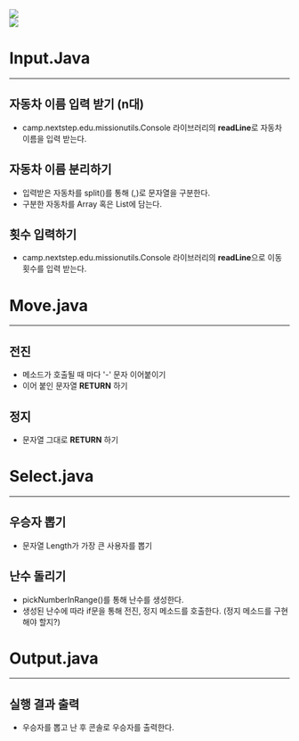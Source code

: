 <img src="https://capsule-render.vercel.app/api?type=Rounded&color=auto&height=200&section=header&text=구현 기능 목록&fontSize=65&fontColor=EAEAEA" />
<div align="left">
	<img src="https://img.shields.io/badge/Java-007396?style=flat&logo=Java&logoColor=white" />
</div>

# Input.Java
- - -

## 자동차 이름 입력 받기 (n대)
+ camp.nextstep.edu.missionutils.Console 라이브러리의 **readLine**로 자동차 이름을 입력 받는다.

## 자동차 이름 분리하기
+ 입력받은 자동차를 split()를 통해 (,)로 문자열을 구분한다.
+ 구분한 자동차를 Array 혹은 List에 담는다.
    
## 횟수 입력하기
+ camp.nextstep.edu.missionutils.Console 라이브러리의 **readLine**으로 이동 횟수를 입력 받는다.  

# Move.java
- - -

## 전진
+ 메소드가 호출될 때 마다 '-' 문자 이어붙이기
+ 이어 붙인 문자열 **RETURN** 하기

## 정지
+ 문자열 그대로 **RETURN** 하기

# Select.java
- - -

## 우승자 뽑기
+ 문자열 Length가 가장 큰 사용자를 뽑기

## 난수 돌리기
+ pickNumberInRange()를 통해 난수를 생성한다.
+ 생성된 난수에 따라 if문을 통해 전진, 정지 메소드를 호출한다. (정지 메소드를 구현 해야 할지?)

# Output.java
- - -
## 실행 결과 출력
+ 우승자를 뽑고 난 후 콘솔로 우승자를 출력한다.

